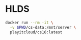# HLDS

```bash
docker run --rm -it \
  -v $PWD/cs-data:/mnt/server \
  playitcloud/cs16:latest
```
